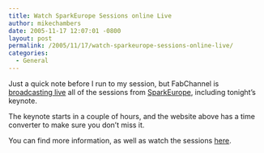 ```yaml
---
title: Watch SparkEurope Sessions online Live
author: mikechambers
date: 2005-11-17 12:07:01 -0800
layout: post
permalink: /2005/11/17/watch-sparkeurope-sessions-online-live/
categories:
  - General
---
```



Just a quick note before I run to my session, but FabChannel is [broadcasting live][1] all of the sessions from [SparkEurope][2], including tonight&#8217;s keynote.

The keynote starts in a couple of hours, and the website above has a time converter to make sure you don&#8217;t miss it.

You can find more information, as well as watch the sessions [here][1].

 [1]: http://www.fabchannel.com/
 [2]: http://www.sparkeurope.com